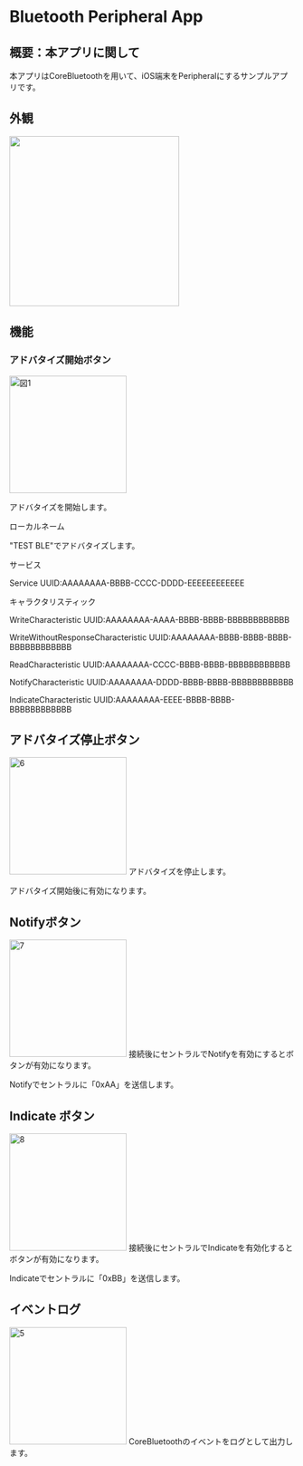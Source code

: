 # Bluetooth Peripheral App
## 概要：本アプリに関して

本アプリはCoreBluetoothを用いて、iOS端末をPeripheralにするサンプルアプリです。

## 外観

<img src="https://user-images.githubusercontent.com/72245628/167847469-0684b419-ba51-439d-a0cc-df8492105b88.PNG" width="300">

## 機能

### アドバタイズ開始ボタン

<img width="207" alt="図1" src="https://user-images.githubusercontent.com/72245628/167850182-e8cb4393-11f0-4225-bd5c-e571f0ca4bce.png">

アドバタイズを開始します。

ローカルネーム

"TEST BLE"でアドバタイズします。

サービス

Service UUID:AAAAAAAA-BBBB-CCCC-DDDD-EEEEEEEEEEEE

キャラクタリスティック

WriteCharacteristic UUID:AAAAAAAA-AAAA-BBBB-BBBB-BBBBBBBBBBBB

WriteWithoutResponseCharacteristic UUID:AAAAAAAA-BBBB-BBBB-BBBB-BBBBBBBBBBBB

ReadCharacteristic UUID:AAAAAAAA-CCCC-BBBB-BBBB-BBBBBBBBBBBB

NotifyCharacteristic UUID:AAAAAAAA-DDDD-BBBB-BBBB-BBBBBBBBBBBB

IndicateCharacteristic UUID:AAAAAAAA-EEEE-BBBB-BBBB-BBBBBBBBBBBB

## アドバタイズ停止ボタン
<img width="207" alt="6" src="https://user-images.githubusercontent.com/72245628/167854551-878077a0-e6ba-4091-af06-5fb129000627.png">
アドバタイズを停止します。

アドバタイズ開始後に有効になります。

## Notifyボタン
<img width="207" alt="7" src="https://user-images.githubusercontent.com/72245628/167854639-86a5a9ca-5a2e-43f3-8597-9263404ea017.png">
接続後にセントラルでNotifyを有効にするとボタンが有効になります。

Notifyでセントラルに「0xAA」を送信します。

## Indicate ボタン
<img width="207" alt="8" src="https://user-images.githubusercontent.com/72245628/167854707-1bbcb099-cdfe-4e37-9f56-101bccfb5841.png">
接続後にセントラルでIndicateを有効化するとボタンが有効になります。

Indicateでセントラルに「0xBB」を送信します。

## イベントログ
<img width="207" alt="5" src="https://user-images.githubusercontent.com/72245628/167855161-defcab8f-4e23-45dd-ab7f-c29c98596e4b.png">
CoreBluetoothのイベントをログとして出力します。
